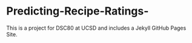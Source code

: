 # Predicting-Recipe-Ratings-
This is a project for DSC80 at UCSD and includes a Jekyll GitHub Pages Site.
